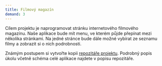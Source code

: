```yaml
---
title: Filmový magazín
demand: 3
---
```


Cílem projektu je naprogramovat stránku internetového filmového magazínu. Naše aplikace bude mít menu, ve kterém půjde přepínat mezi několika stránkami. Na jedné stránce bude dále možné vybírat ze seznamu filmy a zobrazit si o nich podrobnosti.

Známým postupem si vytvořte kopii [repozitáře projektu](https://github.com/Czechitas-podklady-WEB/projekt-filmovy-magazin). Podrobný popis úkolu včetně schéma celé aplikace najdete v popisu repozitáře.
